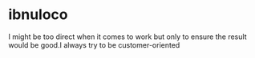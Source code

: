 # ibnuloco
I might be too direct when it comes to work but only to ensure the result would be good.I always try to be customer-oriented

